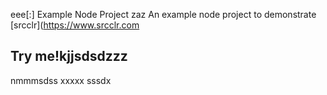eee[:] Example Node Project
zaz
An example node project to demonstrate [srcclr](https://www.srcclr.com
## Try me!kjjsdsdzzz
nmmmsdss
xxxxx
sssdx
